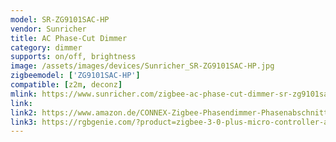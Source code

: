 ```yaml
---
model: SR-ZG9101SAC-HP
vendor: Sunricher
title: AC Phase-Cut Dimmer
category: dimmer
supports: on/off, brightness
image: /assets/images/devices/Sunricher_SR-ZG9101SAC-HP.jpg
zigbeemodel: ['ZG9101SAC-HP']
compatible: [z2m, deconz]
mlink: https://www.sunricher.com/zigbee-ac-phase-cut-dimmer-sr-zg9101sac-hp.html
link: 
link2: https://www.amazon.de/CONNEX-Zigbee-Phasendimmer-Phasenabschnitt-Dimmer/dp/B07MC6GB9V
link3: https://rgbgenie.com/?product=zigbee-3-0-plus-micro-controller-and-lamp-module-single-channel-trailing-edge-dimmer
---
```

